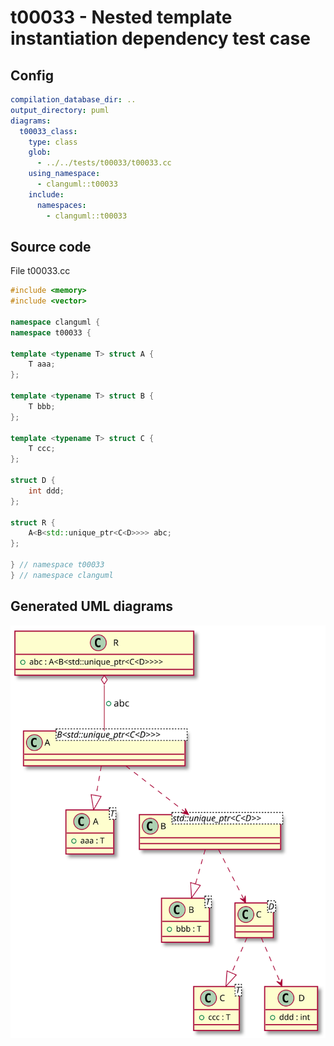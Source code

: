 # t00033 - Nested template instantiation dependency test case
## Config
```yaml
compilation_database_dir: ..
output_directory: puml
diagrams:
  t00033_class:
    type: class
    glob:
      - ../../tests/t00033/t00033.cc
    using_namespace:
      - clanguml::t00033
    include:
      namespaces:
        - clanguml::t00033

```
## Source code
File t00033.cc
```cpp
#include <memory>
#include <vector>

namespace clanguml {
namespace t00033 {

template <typename T> struct A {
    T aaa;
};

template <typename T> struct B {
    T bbb;
};

template <typename T> struct C {
    T ccc;
};

struct D {
    int ddd;
};

struct R {
    A<B<std::unique_ptr<C<D>>>> abc;
};

} // namespace t00033
} // namespace clanguml

```
## Generated UML diagrams
![t00033_class](./t00033_class.svg "Nested template instantiation dependency test case")
